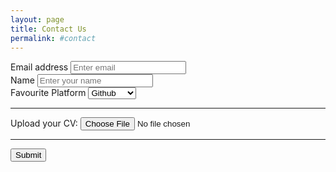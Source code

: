 ```yaml
---
layout: page
title: Contact Us
permalink: #contact
---
```


<form accept-charset="UTF-8" action="https://getform.io/f/def2dde7-2ee5-4095-b67f-dc3ee4d24aa9" method="POST" enctype="multipart/form-data" target="_blank">
          <div class="form-group">
            <label for="exampleInputEmail1" required="required">Email address</label>
            <input type="email" name="email" class="form-control" id="exampleInputEmail1" aria-describedby="emailHelp" placeholder="Enter email">
          </div>
          <div class="form-group">
            <label for="exampleInputName">Name</label>
            <input type="text" name="name" class="form-control" id="exampleInputName" placeholder="Enter your name" required="required">
          </div>
          <div class="form-group">
            <label for="exampleFormControlSelect1">Favourite Platform</label>
            <select class="form-control" id="exampleFormControlSelect1" name="platform" required="required">
              <option>Github</option>
              <option>Gitlab</option>
              <option>Bitbucket</option>
            </select>
          </div>
          <hr>
          <div class="form-group mt-3">
            <label class="mr-2">Upload your CV:</label>
            <input type="file" name="file">
          </div>
          <hr>
          <button type="submit" class="btn btn-primary">Submit</button>
</form>
